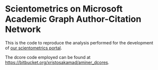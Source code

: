 # Scientometrics on Microsoft Academic Graph Author-Citation Network

This is the code to reproduce the analysis performed for the development of [our scientometrics portal](http://graphdegeneracy.org/scientometrics/). 

The dcore code employed can be found at https://bitbucket.org/xristosakamad/aminer_dcores.
